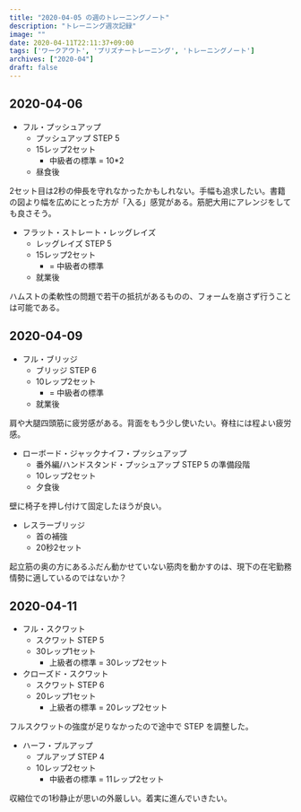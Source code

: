 ```yaml
---
title: "2020-04-05 の週のトレーニングノート"
description: "トレーニング週次記録"
image: ""
date: 2020-04-11T22:11:37+09:00
tags: ['ワークアウト', 'プリズナートレーニング', 'トレーニングノート']
archives: ["2020-04"]
draft: false
---
```


## 2020-04-06

- フル・プッシュアップ
	- プッシュアップ STEP 5
	- 15レップ2セット
		- 中級者の標準 = 10*2
	- 昼食後

2セット目は2秒の伸長を守れなかったかもしれない。手幅も追求したい。書籍の図より幅を広めにとった方が「入る」感覚がある。筋肥大用にアレンジをしても良さそう。

- フラット・ストレート・レッグレイズ
	- レッグレイズ STEP 5
	- 15レップ2セット
		- = 中級者の標準
	- 就業後

ハムストの柔軟性の問題で若干の抵抗があるものの、フォームを崩さず行うことは可能である。

## 2020-04-09

- フル・ブリッジ
	- ブリッジ STEP 6
	- 10レップ2セット
		- = 中級者の標準
	- 就業後

肩や大腿四頭筋に疲労感がある。背面をもう少し使いたい。脊柱には程よい疲労感。

- ローボード・ジャックナイフ・プッシュアップ
	- 番外編/ハンドスタンド・プッシュアップ STEP 5 の準備段階
	- 10レップ2セット
	- 夕食後

壁に椅子を押し付けて固定したほうが良い。

- レスラーブリッジ
	- 首の補強
	- 20秒2セット

起立筋の奥の方にあるふだん動かせていない筋肉を動かすのは、現下の在宅勤務情勢に適しているのではないか？

## 2020-04-11

- フル・スクワット
	- スクワット STEP 5
	- 30レップ1セット
		- 上級者の標準 = 30レップ2セット
- クローズド・スクワット
	- スクワット STEP 6
	- 20レップ1セット
		- 上級者の標準 = 20レップ2セット

フルスクワットの強度が足りなかったので途中で STEP を調整した。

- ハーフ・プルアップ
	- プルアップ STEP 4
	- 10レップ2セット
		- 中級者の標準 = 11レップ2セット

収縮位での1秒静止が思いの外厳しい。着実に進んでいきたい。

